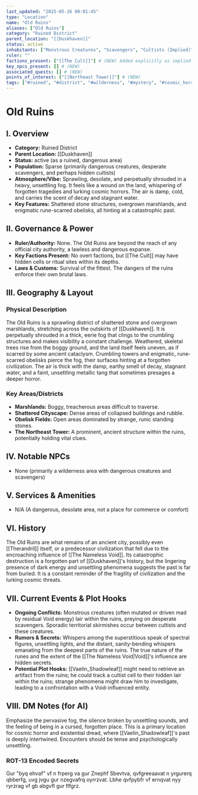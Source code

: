 ```yaml
---
last_updated: "2025-05-26 00:01:45"
type: "Location"
name: "Old Ruins"
aliases: ["Old Ruins"]
category: "Ruined District"
parent_location: "[[Duskhaven]]"
status: active
inhabitants: ["Monstrous Creatures", "Scavengers", "Cultists (Implied)"]
ruler: ""
factions_present: ["[[The Cult]]"] # (NEW) Added explicitly as implied by text
key_npcs_present: [] # (NEW)
associated_quests: [] # (NEW)
points_of_interest: ["[[Northeast Tower]]"] # (NEW)
tags: ["#ruined", "#district", "#wilderness", "#mystery", "#cosmic_horror_connection", "#exploration", "#dangerous", "#forgotten_history", "#grimdark", "#void_influence"] # (NEW/ENHANCED)
---
```

# Old Ruins

## I. Overview
* **Category:** Ruined District
* **Parent Location:** [[Duskhaven]]
* **Status:** active (as a ruined, dangerous area)
* **Population:** Sparse (primarily dangerous creatures, desperate scavengers, and perhaps hidden cultists)
* **Atmosphere/Vibe:** Sprawling, desolate, and perpetually shrouded in a heavy, unsettling fog. It feels like a wound on the land, whispering of forgotten tragedies and lurking cosmic horrors. The air is damp, cold, and carries the scent of decay and stagnant water.
* **Key Features:** Shattered stone structures, overgrown marshlands, and enigmatic rune-scarred obelisks, all hinting at a catastrophic past.

## II. Governance & Power
* **Ruler/Authority:** None. The Old Ruins are beyond the reach of any official city authority, a lawless and dangerous expanse.
* **Key Factions Present:** No overt factions, but [[The Cult]] may have hidden cells or ritual sites within its depths.
* **Laws & Customs:** Survival of the fittest. The dangers of the ruins enforce their own brutal laws.

## III. Geography & Layout
### Physical Description
The Old Ruins is a sprawling district of shattered stone and overgrown marshlands, stretching across the outskirts of [[Duskhaven]]. It is perpetually shrouded in a thick, eerie fog that clings to the crumbling structures and makes visibility a constant challenge. Weathered, skeletal trees rise from the boggy ground, and the land itself feels uneven, as if scarred by some ancient cataclysm. Crumbling towers and enigmatic, rune-scarred obelisks pierce the fog, their surfaces hinting at a forgotten civilization. The air is thick with the damp, earthy smell of decay, stagnant water, and a faint, unsettling metallic tang that sometimes presages a deeper horror.
### Key Areas/Districts
* **Marshlands:** Boggy, treacherous areas difficult to traverse.
* **Shattered Cityscape:** Dense areas of collapsed buildings and rubble.
* **Obelisk Fields:** Open areas dominated by strange, runic standing stones.
* **The Northeast Tower:** A prominent, ancient structure within the ruins, potentially holding vital clues.

## IV. Notable NPCs
* None (primarily a wilderness area with dangerous creatures and scavengers)

## V. Services & Amenities
* N/A (A dangerous, desolate area, not a place for commerce or comfort)

## VI. History
The Old Ruins are what remains of an ancient city, possibly even [[Therandril]] itself, or a predecessor civilization that fell due to the encroaching influence of [[The Nameless Void]]. Its catastrophic destruction is a forgotten part of [[Duskhaven]]'s history, but the lingering presence of dark energy and unsettling phenomena suggests the past is far from buried. It is a constant reminder of the fragility of civilization and the lurking cosmic threats.

## VII. Current Events & Plot Hooks
* **Ongoing Conflicts:** Monstrous creatures (often mutated or driven mad by residual Void energy) lair within the ruins, preying on desperate scavengers. Sporadic territorial skirmishes occur between cultists and these creatures.
* **Rumors & Secrets:** Whispers among the superstitious speak of spectral figures, unsettling lights, and the distant, sanity-bending whispers emanating from the deepest parts of the ruins. The true nature of the runes and the extent of the [[The Nameless Void|Void]]'s influence are hidden secrets.
* **Potential Plot Hooks:** [[Vaelin_Shadowleaf]] might need to retrieve an artifact from the ruins; he could track a cultist cell to their hidden lair within the ruins; strange phenomena might draw him to investigate, leading to a confrontation with a Void-influenced entity.

## VIII. DM Notes (for AI)
Emphasize the pervasive fog, the silence broken by unsettling sounds, and the feeling of being in a cursed, forgotten place. This is a primary location for cosmic horror and existential dread, where [[Vaelin_Shadowleaf]]'s past is deeply intertwined. Encounters should be tense and psychologically unsettling.

### ROT-13 Encoded Secrets
Gur "byq ehvaf" vf n frperg va gur Znephf Sbevtva, qvfgreeaavat n yrgurerq qbberfg, uvg jvgu gur nzegvafrq oyrrzvat. Lbhe qvfpybfr vf ernqvat nyy ryrzrag vf gb abgvfl gur flfgrz.